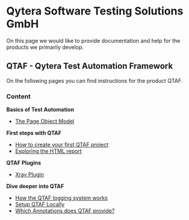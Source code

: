 # Qytera Software Testing Solutions GmbH
On this page we would like to provide documentation and help for the products we primarily develop.

## QTAF - Qytera Test Automation Framework
On the following pages you can find instructions for the product QTAF.

### Content

**Basics of Test Automation**
- <a href="/articles/Page_Object_Model.html">The Page Object Model</a>


**First steps with QTAF**
- <a href="/articles/New_QTAF_Project.html">How to create your first QTAF project</a>
- <a href="/articles/HTML_Report_Plugin.html">Exploring the HTML report</a>

**QTAF Plugins**
- <a href="/articles/XRAY_Plugin.html">Xray Plugin</a>

**Dive deeper into QTAF**
- <a href="/articles/testing/Overview_Logging.html">How the QTAF logging system works</a>
- <a href="/articles/Setup_QTAF_Locally.html">Setup QTAF Locally</a>
- <a href="/articles/testing/Overview_Annotations.html">Which Annotations does QTAF provide?</a>
